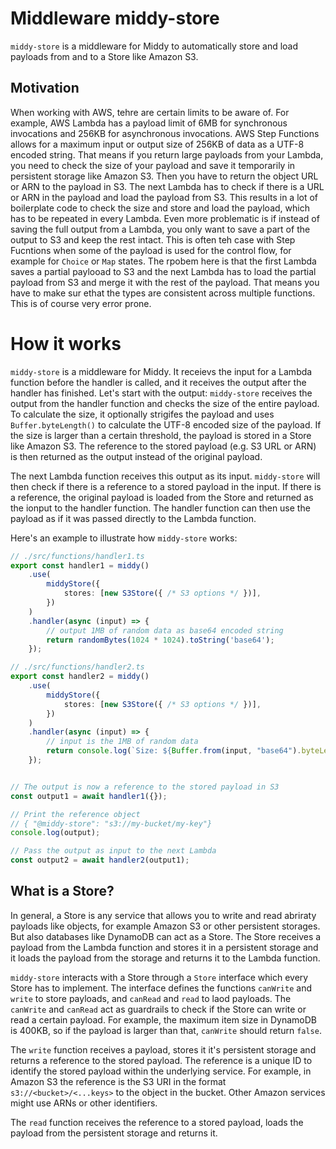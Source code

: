 # Middleware middy-store

`middy-store` is a middleware for Middy to automatically store and load payloads from and to a Store like Amazon S3.

## Motivation

When working with AWS, tehre are certain limits to be aware of. For example, AWS Lambda has a payload limit of 6MB for synchronous invocations and 256KB for asynchronous invocations. AWS Step Functions allows for a maximum input or output size of 256KB of data as a UTF-8 encoded string. That means if you return large payloads from your Lambda, you need to check the size of your payload and save it temporarily in persistent storage like Amazon S3. Then you have to return the object URL or ARN to the payload in S3. The next Lambda has to check if there is a URL or ARN in the payload and load the payload from S3. This results in a lot of boilerplate code to check the size and store and load the payload, which has to be repeated in every Lambda. Even more problematic is if instead of saving the full output from a Lambda, you only want to save a part of the output to S3 and keep the rest intact. This is often teh case with Step Fucntions when some of the payload is used for the control flow, for example for `Choice` or `Map` states. The rpobem here is that the first Lambda saves a partial paylooad to S3 and the next Lambda has to load the partial payload from S3 and merge it with the rest of the payload. That means you have to make sur ethat the types are consistent across multiple functions. This is of course very error prone.

# How it works

`middy-store` is a middleware for Middy. It receievs the input for a Lambda function before the handler is called, and it receives the output after the handler has finished. Let's start with the output: `middy-store` receives the output from the handler function and checks the size of the entire payload. To calculate the size, it optionally strigifes the payload and uses `Buffer.byteLength()` to calculate the UTF-8 encoded size of the payload. If the size is larger than a certain threshold, the payload is stored in a Store like Amazon S3. The reference to the stored payload (e.g. S3 URL or ARN) is then returned as the output instead of the original payload. 

The next Lambda function receives this output as its input. `middy-store` will then check if there is a reference to a stored payload in the input. If there is a reference, the original payload is loaded from the Store and returned as the ionput to the handler function. The handler function can then use the payload as if it was passed directly to the Lambda function.

Here's an example to illustrate how `middy-store` works:

```ts
// ./src/functions/handler1.ts
export const handler1 = middy()
	.use(
		middyStore({
			stores: [new S3Store({ /* S3 options */ })],
		})
	)
	.handler(async (input) => {
		// output 1MB of random data as base64 encoded string
		return randomBytes(1024 * 1024).toString('base64');
	});

// ./src/functions/handler2.ts
export const handler2 = middy()
	.use(
		middyStore({
			stores: [new S3Store({ /* S3 options */ })],
		})
	)
	.handler(async (input) => {
		// input is the 1MB of random data
		return console.log(`Size: ${Buffer.from(input, "base64").byteLength / 1024 / 1024} MB`,);
	});


// The output is now a reference to the stored payload in S3
const output1 = await handler1({});

// Print the reference object
// { "@middy-store": "s3://my-bucket/my-key"}
console.log(output); 

// Pass the output as input to the next Lambda
const output2 = await handler2(output1);
```

## What is a Store?
In general, a Store is any service that allows you to write and read abriraty payloads like objects, for example Amazon S3 or other persistent storages. But also databases like DynamoDB can act as a Store. 
The Store receives a payload from the Lambda function and stores it in a persistent storage and it loads the payload from the storage and returns it to the Lambda function. 

`middy-store` interacts with a Store through a `Store` interface which every Store has to implement. 
The interface defines the functions `canWrite` and `write` to store payloads, and `canRead` and `read` to laod payloads. 
The `canWrite` and `canRead` act as guardrails to check if the Store can write or read a certain payload. 
For example, the maximum item size in DynamoDB is 400KB, so if the payload is larger than that, `canWrite` should return `false`.

The `write` function receives a payload, stores it it's persistent storage and returns a reference to the stored payload.
The reference is a unique ID to identify the stored payload within the underlying service. 
For example, in Amazon S3 the reference is the S3 URI in the format `s3://<bucket>/<...keys>` to the object in the bucket.
Other Amazon services might use ARNs or other identifiers.

The `read` function receives the reference to a stored payload, loads the payload from the persistent storage and returns it.
